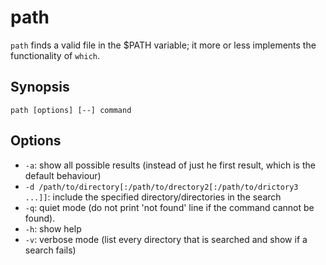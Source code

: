 # path

`path` finds a valid file in the $PATH variable; it more or less implements the functionality of `which`.

## Synopsis

    path [options] [--] command

## Options

- `-a`: show all possible results (instead of just he first result, which is the default behaviour)
- `-d /path/to/directory[:/path/to/drectory2[:/path/to/drictory3 ...]]`: include the specified directory/directories in the search
- `-q`: quiet mode (do not print 'not found' line if the command cannot be found).
- `-h`: show help
- `-v`: verbose mode (list every directory that is searched and show if a search fails)
